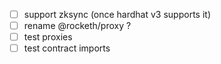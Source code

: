 - [ ] support zksync (once hardhat v3 supports it)
- [ ] rename @rocketh/proxy ?
- [ ] test proxies
- [ ] test contract imports
